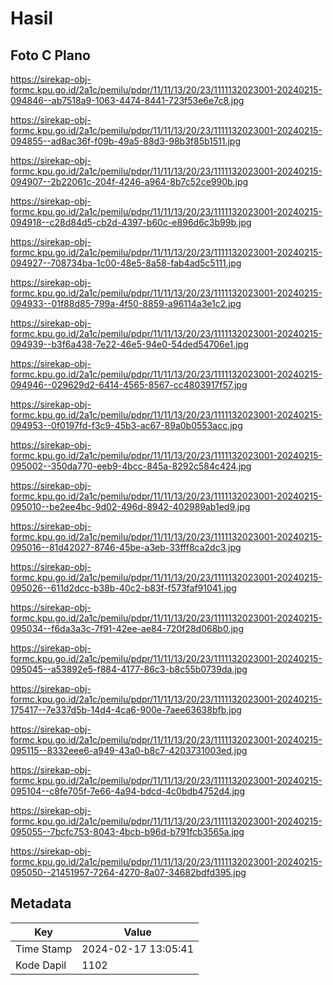 # Hasil

## Foto C Plano

https://sirekap-obj-formc.kpu.go.id/2a1c/pemilu/pdpr/11/11/13/20/23/1111132023001-20240215-094846--ab7518a9-1063-4474-8441-723f53e6e7c8.jpg

https://sirekap-obj-formc.kpu.go.id/2a1c/pemilu/pdpr/11/11/13/20/23/1111132023001-20240215-094855--ad8ac36f-f09b-49a5-88d3-98b3f85b1511.jpg

https://sirekap-obj-formc.kpu.go.id/2a1c/pemilu/pdpr/11/11/13/20/23/1111132023001-20240215-094907--2b22061c-204f-4246-a964-8b7c52ce990b.jpg

https://sirekap-obj-formc.kpu.go.id/2a1c/pemilu/pdpr/11/11/13/20/23/1111132023001-20240215-094918--c28d84d5-cb2d-4397-b60c-e896d6c3b99b.jpg

https://sirekap-obj-formc.kpu.go.id/2a1c/pemilu/pdpr/11/11/13/20/23/1111132023001-20240215-094927--708734ba-1c00-48e5-8a58-fab4ad5c5111.jpg

https://sirekap-obj-formc.kpu.go.id/2a1c/pemilu/pdpr/11/11/13/20/23/1111132023001-20240215-094933--01f88d85-799a-4f50-8859-a96114a3e1c2.jpg

https://sirekap-obj-formc.kpu.go.id/2a1c/pemilu/pdpr/11/11/13/20/23/1111132023001-20240215-094939--b3f6a438-7e22-46e5-94e0-54ded54706e1.jpg

https://sirekap-obj-formc.kpu.go.id/2a1c/pemilu/pdpr/11/11/13/20/23/1111132023001-20240215-094946--029629d2-6414-4565-8567-cc4803917f57.jpg

https://sirekap-obj-formc.kpu.go.id/2a1c/pemilu/pdpr/11/11/13/20/23/1111132023001-20240215-094953--0f0197fd-f3c9-45b3-ac67-89a0b0553acc.jpg

https://sirekap-obj-formc.kpu.go.id/2a1c/pemilu/pdpr/11/11/13/20/23/1111132023001-20240215-095002--350da770-eeb9-4bcc-845a-8292c584c424.jpg

https://sirekap-obj-formc.kpu.go.id/2a1c/pemilu/pdpr/11/11/13/20/23/1111132023001-20240215-095010--be2ee4bc-9d02-496d-8942-402989ab1ed9.jpg

https://sirekap-obj-formc.kpu.go.id/2a1c/pemilu/pdpr/11/11/13/20/23/1111132023001-20240215-095016--81d42027-8746-45be-a3eb-33fff8ca2dc3.jpg

https://sirekap-obj-formc.kpu.go.id/2a1c/pemilu/pdpr/11/11/13/20/23/1111132023001-20240215-095026--611d2dcc-b38b-40c2-b83f-f573faf91041.jpg

https://sirekap-obj-formc.kpu.go.id/2a1c/pemilu/pdpr/11/11/13/20/23/1111132023001-20240215-095034--f6da3a3c-7f91-42ee-ae84-720f28d068b0.jpg

https://sirekap-obj-formc.kpu.go.id/2a1c/pemilu/pdpr/11/11/13/20/23/1111132023001-20240215-095045--a53892e5-f884-4177-86c3-b8c55b0739da.jpg

https://sirekap-obj-formc.kpu.go.id/2a1c/pemilu/pdpr/11/11/13/20/23/1111132023001-20240215-175417--7e337d5b-14d4-4ca6-900e-7aee63638bfb.jpg

https://sirekap-obj-formc.kpu.go.id/2a1c/pemilu/pdpr/11/11/13/20/23/1111132023001-20240215-095115--8332eee6-a949-43a0-b8c7-4203731003ed.jpg

https://sirekap-obj-formc.kpu.go.id/2a1c/pemilu/pdpr/11/11/13/20/23/1111132023001-20240215-095104--c8fe705f-7e66-4a94-bdcd-4c0bdb4752d4.jpg

https://sirekap-obj-formc.kpu.go.id/2a1c/pemilu/pdpr/11/11/13/20/23/1111132023001-20240215-095055--7bcfc753-8043-4bcb-b96d-b791fcb3565a.jpg

https://sirekap-obj-formc.kpu.go.id/2a1c/pemilu/pdpr/11/11/13/20/23/1111132023001-20240215-095050--21451957-7264-4270-8a07-34682bdfd395.jpg


## Metadata

| Key        | Value               |
| ---------- | ------------------- |
| Time Stamp | 2024-02-17 13:05:41 |
| Kode Dapil | 1102                |




